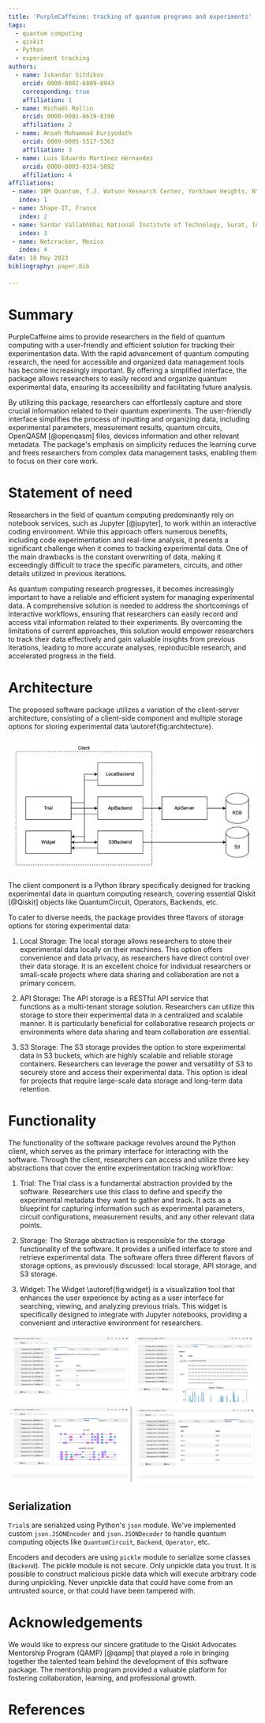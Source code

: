 ```yaml
---
title: 'PurpleCaffeine: tracking of quantum programs and experiments'
tags:
  - quantum computing
  - qiskit
  - Python
  - experiment tracking
authors:
  - name: Iskandar Sitdikov
    orcid: 0000-0002-6809-8943
    corresponding: true 
    affiliation: 1
  - name: Michaël Rollin
    orcid: 0000-0001-8619-8190
    affiliation: 2
  - name: Ansah Mohammad Kuriyodath
    orcid: 0009-0005-5517-5363
    affiliation: 3
  - name: Luis Eduardo Martínez Hérnandez
    orcid: 0000-0003-0354-5092
    affiliation: 4
affiliations:
 - name: IBM Quantum, T.J. Watson Research Center, Yorktown Heights, NY 10598, USA
   index: 1
 - name: Shape-IT, France
   index: 2
 - name: Sardar Vallabhbhai National Institute of Technology, Surat, India
   index: 3
 - name: Netcracker, Mexico
   index: 4
date: 18 May 2023
bibliography: paper.bib

---
```


# Summary

PurpleCaffeine aims to provide researchers in the field of quantum computing
with a user-friendly and efficient solution for tracking their 
experimentation data. With the rapid advancement of quantum 
computing research, the need for accessible and organized data 
management tools has become increasingly important. By offering 
a simplified interface, the package allows researchers to easily 
record and organize quantum experimental data, ensuring its accessibility
and facilitating future analysis.

By utilizing this package, researchers can effortlessly capture and 
store crucial information related to their quantum experiments. The 
user-friendly interface simplifies the process of inputting and 
organizing data, including experimental parameters, measurement 
results, quantum circuits, OpenQASM [@openqasm] files, devices information and other
relevant metadata. The package's emphasis on simplicity 
reduces the learning curve and frees researchers from complex data 
management tasks, enabling them to focus on their core work. 

# Statement of need

Researchers in the field of quantum computing predominantly rely on 
notebook services, such as Jupyter [@jupyter], to work within an interactive 
coding environment. While this approach offers numerous benefits, 
including code experimentation and real-time analysis, it presents 
a significant challenge when it comes to tracking experimental data. 
One of the main drawbacks is the constant overwriting of data, 
making it exceedingly difficult to trace the specific parameters, 
circuits, and other details utilized in previous iterations.

As quantum computing research progresses, it becomes increasingly 
important to have a reliable and efficient system for managing 
experimental data. A comprehensive solution is needed to address 
the shortcomings of interactive workflows, ensuring that researchers
can easily record and access vital information related to their experiments.
By overcoming the limitations of current approaches, this solution
would empower researchers to track their data effectively and gain
valuable insights from previous iterations, leading to more accurate 
analyses, reproducible research, and accelerated progress in the field.

# Architecture

The proposed software package utilizes a variation of the client-server 
architecture, consisting of a client-side component and multiple storage 
options for storing experimental data \autoref{fig:architecture}.

![Architecture.\label{fig:architecture}](./images/architecture.png)


The client component is a Python library specifically designed for 
tracking experimental data in quantum computing research, covering essential
Qiskit [@Qiskit] objects like QuantumCircuit, Operators, Backends, etc.

To cater to diverse needs, the package provides three flavors of storage 
options for storing experimental data:

1. Local Storage: The local storage allows researchers to store 
    their experimental data locally on their machines. 
    This option offers convenience and data privacy, as 
    researchers have direct control over their data storage. 
    It is an excellent choice for individual researchers or 
    small-scale projects where data sharing and collaboration 
    are not a primary concern.

2. API Storage: The API storage is a RESTful API service that  
    functions as a multi-tenant storage solution. 
    Researchers can utilize this storage to store their experimental 
    data in a centralized and scalable manner. 
    It is particularly beneficial for collaborative research projects or 
    environments where data sharing and team collaboration are essential. 

3. S3 Storage: The S3 storage provides the option to store experimental 
    data in S3 buckets, which are highly scalable and reliable storage 
    containers. Researchers can leverage the power and versatility of 
    S3 to securely store and access their experimental data. 
    This option is ideal for projects that require large-scale data storage
    and long-term data retention.



# Functionality

The functionality of the software package revolves around the Python client, 
which serves as the primary interface for interacting with the software. 
Through the client, researchers can access and utilize three key abstractions 
that cover the entire experimentation tracking workflow:

1. Trial: The Trial class is a fundamental abstraction provided by the software. 
Researchers use this class to define and specify the experimental metadata 
they want to gather and track. It acts as a blueprint for capturing information 
such as experimental parameters, circuit configurations, measurement results, 
and any other relevant data points.

2. Storage: The Storage abstraction is responsible for the storage functionality 
of the software. It provides a unified interface to store and retrieve experimental 
data. The software offers three different flavors of storage options, as previously
discussed: local storage, API storage, and S3 storage.

3. Widget: The Widget \autoref{fig:widget} is a visualization tool that enhances the user experience by acting 
as a user interface for searching, viewing, and analyzing previous trials. 
This widget is specifically designed to integrate with Jupyter notebooks, 
providing a convenient and interactive environment for researchers.

![Widget.\label{fig:widget}](./images/widget_updated.png)

## Serialization

`Trial`s are serialized using Python's `json` module. We've implemented
custom `json.JSONEncoder` and `json.JSONDecoder` to handle quantum computing objects
like `QuantumCircuit`, `Backend`, `Operator`, etc.

Encoders and decoders are using `pickle` module to serialize some classes (`Backend`).
The pickle module is not secure. Only unpickle data you trust.
It is possible to construct malicious pickle data which will
execute arbitrary code during unpickling. Never unpickle data that
could have come from an untrusted source, or that could have been tampered with.


# Acknowledgements

We would like to express our sincere gratitude to the Qiskit Advocates Mentorship 
Program (QAMP) [@qamp] that played a role in bringing together the talented team behind 
the development of this software package. The mentorship program provided a valuable 
platform for fostering collaboration, learning, and professional growth.

# References